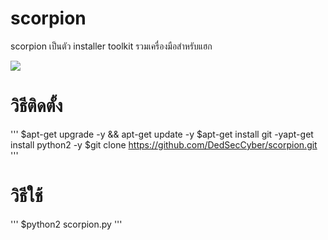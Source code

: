 # scorpion

scorpion เป็นตัว installer toolkit 
รวมเครื่องมือสำหรับแฮก

<img src="https://github.com/DedSecCyber/scorpion/blob/master/_20180817_131122.jpg"/>

# วิธีติดตั้ง
'''
$apt-get upgrade -y && apt-get update -y
$apt-get install git -yapt-get install python2 -y
$git clone https://github.com/DedSecCyber/scorpion.git
'''

# วิธีใช้ 
'''
$python2 scorpion.py
'''
